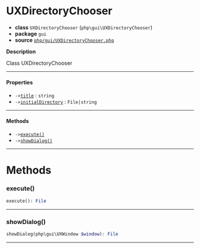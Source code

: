 # UXDirectoryChooser

- **class** `UXDirectoryChooser` (`php\gui\UXDirectoryChooser`)
- **package** `gui`
- **source** [`php/gui/UXDirectoryChooser.php`](./src/main/resources/JPHP-INF/sdk/php/gui/UXDirectoryChooser.php)

**Description**

Class UXDirectoryChooser

---

#### Properties

- `->`[`title`](#prop-title) : `string`
- `->`[`initialDirectory`](#prop-initialdirectory) : `File|string`

---

#### Methods

- `->`[`execute()`](#method-execute)
- `->`[`showDialog()`](#method-showdialog)

---
# Methods

<a name="method-execute"></a>

### execute()
```php
execute(): File
```

---

<a name="method-showdialog"></a>

### showDialog()
```php
showDialog(php\gui\UXWindow $window): File
```

---

